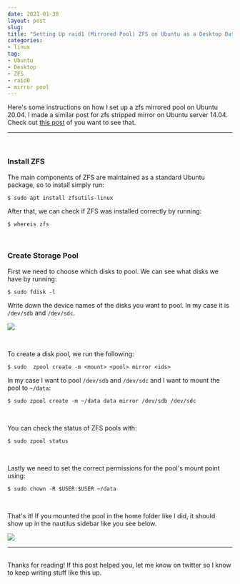 ```yaml
---
date: 2021-01-30
layout: post
slug: 
title: "Setting Up raid1 (Mirrored Pool) ZFS on Ubuntu as a Desktop Data Drive"
categories:
- linux
tag:
- Ubuntu 
- Desktop
- ZFS
- raid0
- mirror pool
---
```


Here's some instructions on how I set up a zfs mirrored pool on Ubuntu 20.04. I made a similar post for zfs stripped mirror on Ubuntu server 14.04. Check out [this post](/blog/2015/06/ZFS/) of you want to see that.

---
<br>

### Install ZFS

The main components of ZFS are maintained as a standard Ubuntu package, so to install simply run:

~~~
$ sudo apt install zfsutils-linux
~~~

After that, we can check if ZFS was installed correctly by running:

~~~
$ whereis zfs
~~~

<br>

### Create Storage Pool

First we need to choose which disks to pool. We can see what disks we have by running:

~~~
$ sudo fdisk -l
~~~

Write down the device names of the disks you want to pool. In my case it is `/dev/sdb` and `/dev/sdc`.

[![](https://i.imgur.com/SrZZG47.png)]( https://i.imgur.com/SrZZG47.png)

<br>

To create a disk pool, we run the following:

~~~
$ sudo  zpool create -m <mount> <pool> mirror <ids>
~~~

In my case I want to pool `/dev/sdb` and `/dev/sdc` and I want to mount the pool to `~/data`:

~~~
$ sudo zpool create -m ~/data data mirror /dev/sdb /dev/sdc
~~~

<br>

You can check the status of ZFS pools with:

~~~
$ sudo zpool status
~~~

<br>

Lastly we need to set the correct permissions for the pool's mount point using:

~~~
$ sudo chown -R $USER:$USER ~/data
~~~

<br>

That's it! If you mounted the pool in the home folder like I did, it should show up in the nautilus sidebar like you see below.

[![](https://i.imgur.com/QeTOgcZ.png)]( https://i.imgur.com/QeTOgcZ.png)

---
<br>
Thanks for reading! If this post helped you, let me know on twitter so I know to keep writing stuff like this up.
